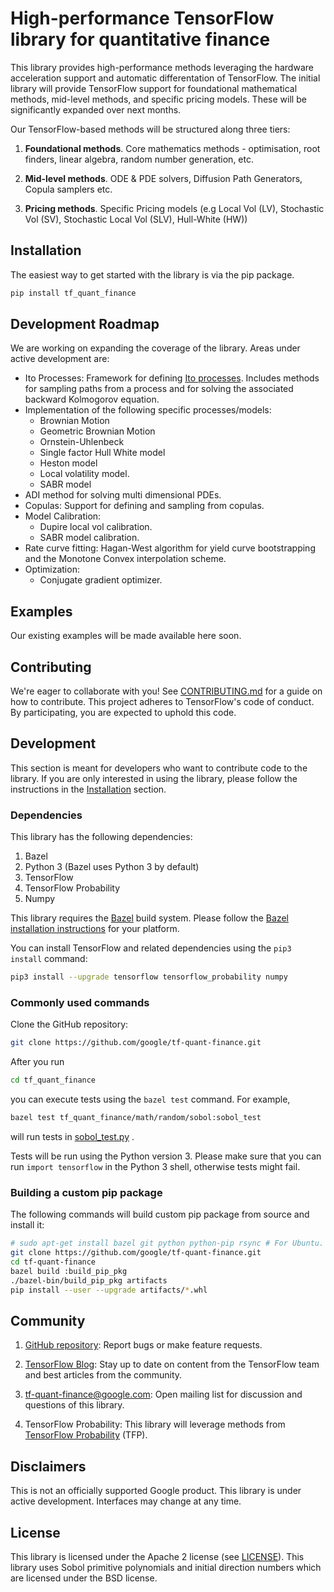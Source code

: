 # High-performance TensorFlow library for quantitative finance

This library provides high-performance methods leveraging the hardware
acceleration support and automatic differentation of TensorFlow. The initial
library will provide TensorFlow support for foundational mathematical methods,
mid-level methods, and specific pricing models. These will be significantly
expanded over next months.

Our TensorFlow-based methods will be structured along three tiers:

1. **Foundational methods**.
Core mathematics methods - optimisation, root finders, linear algebra, random number generation, etc.

2. **Mid-level methods**.
ODE & PDE solvers, Diffusion Path Generators, Copula samplers etc.

3. **Pricing methods**.
Specific Pricing models (e.g Local Vol (LV), Stochastic Vol (SV), Stochastic Local Vol (SLV), Hull-White (HW))

## Installation

The easiest way to get started with the library is via the pip package.

```sh
pip install tf_quant_finance
```

## Development Roadmap

We are working on expanding the coverage of the library. Areas under active
development are:

  * Ito Processes: Framework for defining [Ito processes](https://en.wikipedia.org/wiki/It%C3%B4_calculus#It%C3%B4_processes).
  Includes methods for sampling paths from a process and for solving the
  associated backward Kolmogorov equation.
  * Implementation of the following specific processes/models:
      * Brownian Motion
      * Geometric Brownian Motion
      * Ornstein-Uhlenbeck
      * Single factor Hull White model
      * Heston model
      * Local volatility model.
      * SABR model
  * ADI method for solving multi dimensional PDEs.
  * Copulas: Support for defining and sampling from copulas.
  * Model Calibration:
      * Dupire local vol calibration.
      * SABR model calibration.
  * Rate curve fitting: Hagan-West algorithm for yield curve bootstrapping and
  the Monotone Convex interpolation scheme.
  * Optimization:
      * Conjugate gradient optimizer.


## Examples
Our existing examples will be made available here soon.

## Contributing
We're eager to collaborate with you! See [CONTRIBUTING.md](CONTRIBUTING.md) for a guide on how to contribute. This project adheres to TensorFlow's code of conduct. By participating, you are expected to uphold this code.

## Development

This section is meant for developers who want to contribute code to the
library. If you are only interested in using the library, please follow the
instructions in the [Installation](#installation) section.

### Dependencies

This library has the following dependencies:

1.  Bazel
2.  Python 3 (Bazel uses Python 3 by default)
3.  TensorFlow
4.  TensorFlow Probability
5.  Numpy

This library requires the
[Bazel](https://bazel.build/) build system. Please follow the
[Bazel installation instructions](https://docs.bazel.build/versions/master/install.html)
for your platform.


You can install TensorFlow and related dependencies using the ```pip3 install```
command:

```sh
pip3 install --upgrade tensorflow tensorflow_probability numpy
```

### Commonly used commands

Clone the GitHub repository:

```sh
git clone https://github.com/google/tf-quant-finance.git
```

After you run

```sh
cd tf_quant_finance
```

you can execute tests using the ```bazel test``` command. For example,

```sh
bazel test tf_quant_finance/math/random/sobol:sobol_test
```

will run tests in
[sobol_test.py](https://github.com/google/tf-quant-finance/blob/master/tf_quant_finance/math/random/sobol/sobol_test.py)
.

Tests will be run using the Python version 3. Please make sure that you can
run ```import tensorflow``` in the Python 3 shell, otherwise tests might fail.

### Building a custom pip package

The following commands will build custom pip package from source and install it:

```sh
# sudo apt-get install bazel git python python-pip rsync # For Ubuntu.
git clone https://github.com/google/tf-quant-finance.git
cd tf-quant-finance
bazel build :build_pip_pkg
./bazel-bin/build_pip_pkg artifacts
pip install --user --upgrade artifacts/*.whl
```

## Community
1. [GitHub repository](https://github.com/google/tf-quant-finance): Report bugs or make feature requests.

2. [TensorFlow Blog](https://medium.com/tensorflow): Stay up to date on content from the TensorFlow team and best articles from the community.

3. tf-quant-finance@google.com: Open mailing list for discussion and questions of this library.

4. TensorFlow Probability: This library will leverage methods from [TensorFlow Probability](https://www.tensorflow.org/probability) (TFP).

## Disclaimers
This is not an officially supported Google product. This library is under active development. Interfaces may change at any time.

## License
This library is licensed under the Apache 2 license (see [LICENSE](LICENSE)). This library uses Sobol primitive polynomials and initial direction numbers
which are licensed under the BSD license.
